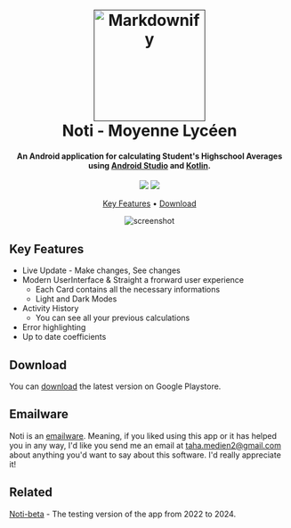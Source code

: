 
<h1 align="center">
  <br>
  <a href=""><img src="https://play-lh.googleusercontent.com/nl0Zwfam0u1l1sA--_UwEOVKzc0DSYykFcG2cZz4loEisuS885iF0Q0NxOEwlKlCDA=w240-h480" alt="Markdownify" width="200"></a>
  <br>
    Noti - Moyenne Lycéen
  <br>
</h1>

<h4 align="center">An Android application for calculating Student's Highschool Averages using <a href="https://developer.android.com/studio" target="_blank">Android Studio</a> and <a href="https://kotlinlang.org/" target="_blank">Kotlin</a>.</h4>

<p align="center">
  <a href="https://developer.android.com/about/versions/14"><img src="https://img.shields.io/badge/Target SDK-34-4fb053.svg?maxAge=2592000&amp;style=flat"></a>
  <a href="">
      <img src="https://img.shields.io/badge/Version-3.0.1-blue.svg?maxAge=2592000&amp;style=flat">
  </a>
</p>

<p align="center">
  <a href="#key-features">Key Features</a> •
  <a href="#download">Download</a>
</p>

<div align="center">
  
  ![screenshot](https://media.giphy.com/media/v1.Y2lkPTc5MGI3NjExbms2MjExY3ViMDBpM3AwaTQ4bW8xYnBva2p6OTNyeTh1MHF2cGJkaiZlcD12MV9pbnRlcm5hbF9naWZfYnlfaWQmY3Q9Zw/M0lwWlFXIQgwioOrzf/giphy.gif)
</div>

## Key Features

* Live Update - Make changes, See changes
* Modern UserInterface & Straight a frorward user experience
  - Each Card contains all the necessary informations
  - Light and Dark Modes
* Activity History
  - You can see all your previous calculations
* Error highlighting
* Up to date coefficients

## Download

You can [download](https://play.google.com/store/apps/details?id=com.noti.tn) the latest version on Google Playstore.

## Emailware

Noti is an [emailware](https://en.wiktionary.org/wiki/emailware). Meaning, if you liked using this app or it has helped you in any way, I'd like you send me an email at <taha.medien2@gmail.com> about anything you'd want to say about this software. I'd really appreciate it!

## Related

[Noti-beta](https://github.com/TiramisuAddict/Noti-Betab) - The testing version of the app from 2022 to 2024.


